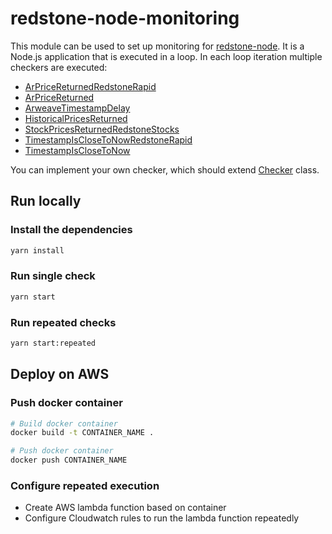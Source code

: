 # redstone-node-monitoring
This module can be used to set up monitoring for [redstone-node](https://github.com/redstone-finance/redstone-node). It is a Node.js application that is executed in a loop. In each loop iteration multiple checkers are executed:
- [ArPriceReturnedRedstoneRapid](checkers/ar-price-returned-redstone-rapid.js)
- [ArPriceReturned](checkers/ar-price-returned.js)
- [ArweaveTimestampDelay](checkers/arweave-timestamp-delay.js)
- [HistoricalPricesReturned](checkers/historical-prices-returned.js)
- [StockPricesReturnedRedstoneStocks](checkers/stock-prices-returned-redstone-stocks.js)
- [TimestampIsCloseToNowRedstoneRapid](checkers/timestamp-is-close-to-now-redstone-rapid.js)
- [TimestampIsCloseToNow](checkers/timestamp-is-close-to-now.js)

You can implement your own checker, which should extend [Checker](checkers/checker.js) class.

## Run locally

### Install the dependencies
```bash
yarn install
```

### Run single check
```bash
yarn start
```

### Run repeated checks
```bash
yarn start:repeated
```

## Deploy on AWS
### Push docker container
```bash
# Build docker container
docker build -t CONTAINER_NAME .

# Push docker container
docker push CONTAINER_NAME
```

### Configure repeated execution
- Create AWS lambda function based on container
- Configure Cloudwatch rules to run the lambda function repeatedly
